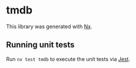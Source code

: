 # tmdb

This library was generated with [Nx](https://nx.dev).

## Running unit tests

Run `nx test tmdb` to execute the unit tests via [Jest](https://jestjs.io).
